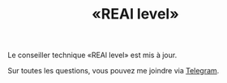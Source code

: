 ﻿---
layout: post-ea

group: Conseiller technique
title: «REAl level»
meta: REAl level
logo: real_level.svg
order: 2

category: ea

og: img/og-real-level.jpg

lang: fr
ref: real_level
---

Le conseiller technique «REAl level» est mis à jour.

Sur toutes les questions, vous pouvez me joindre via <a href="https://t.me/chutkoy" target="_blank">Telegram</a>.

